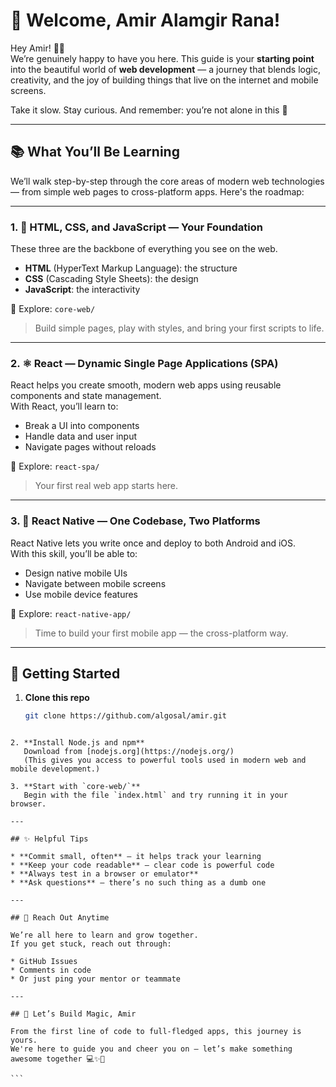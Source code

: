 # 👋 Welcome, Amir Alamgir Rana!

Hey Amir! 👨‍💻  
We’re genuinely happy to have you here. This guide is your **starting point** into the beautiful world of **web development** — a journey that blends logic, creativity, and the joy of building things that live on the internet and mobile screens.

Take it slow. Stay curious. And remember: you’re not alone in this 🌱

---

## 📚 What You’ll Be Learning

We’ll walk step-by-step through the core areas of modern web technologies — from simple web pages to cross-platform apps. Here's the roadmap:

---

### 1. 🧱 **HTML, CSS, and JavaScript** — Your Foundation

These three are the backbone of everything you see on the web.

- **HTML** (HyperText Markup Language): the structure
- **CSS** (Cascading Style Sheets): the design
- **JavaScript**: the interactivity

📁 Explore: `core-web/`

> Build simple pages, play with styles, and bring your first scripts to life.

---

### 2. ⚛️ **React** — Dynamic Single Page Applications (SPA)

React helps you create smooth, modern web apps using reusable components and state management.  
With React, you’ll learn to:

- Break a UI into components
- Handle data and user input
- Navigate pages without reloads

📁 Explore: `react-spa/`

> Your first real web app starts here.

---

### 3. 📱 **React Native** — One Codebase, Two Platforms

React Native lets you write once and deploy to both Android and iOS.  
With this skill, you’ll be able to:

- Design native mobile UIs
- Navigate between mobile screens
- Use mobile device features

📁 Explore: `react-native-app/`

> Time to build your first mobile app — the cross-platform way.

---

## 🧭 Getting Started

1. **Clone this repo**
   ```bash
   git clone https://github.com/algosal/amir.git
   ```

````

2. **Install Node.js and npm**
   Download from [nodejs.org](https://nodejs.org/)
   (This gives you access to powerful tools used in modern web and mobile development.)

3. **Start with `core-web/`**
   Begin with the file `index.html` and try running it in your browser.

---

## ✨ Helpful Tips

* **Commit small, often** — it helps track your learning
* **Keep your code readable** — clear code is powerful code
* **Always test in a browser or emulator**
* **Ask questions** — there’s no such thing as a dumb one

---

## 💬 Reach Out Anytime

We’re all here to learn and grow together.
If you get stuck, reach out through:

* GitHub Issues
* Comments in code
* Or just ping your mentor or teammate

---

## 🚀 Let’s Build Magic, Amir

From the first line of code to full-fledged apps, this journey is yours.
We're here to guide you and cheer you on — let’s make something awesome together 💻✨📱

```

````
